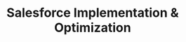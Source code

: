 ---
title: Salesforce Implementation & Optimization
description: Maximize CRM effectiveness with end-to-end custom Salesforce implementations. We streamline workflows, integrate enterprise systems, and leverage AI-powered insights to provide actionable client intelligence tailored to your business.
features:
  - Custom Salesforce Development (Apex, LWC)
  - Sales Cloud, Service Cloud, Experience Cloud
  - Integration with Enterprise Systems
  - AI-Powered Insights (Einstein Analytics)
  - Org Optimization & Health Checks
order: 5
--- 